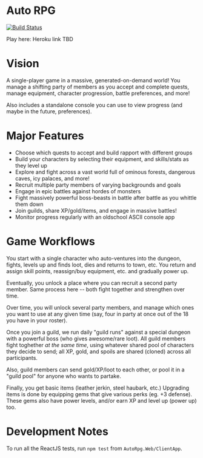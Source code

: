 # Auto RPG

[![Build Status](https://travis-ci.org/nightblade9/auto-rpg.svg?branch=master)](https://travis-ci.org/nightblade9/auto-rpg)

Play here: Heroku link TBD

# Vision

A single-player game in a massive, generated-on-demand world! You manage a shifting party of members as you accept and complete quests, manage equipment, character progression, battle preferences, and more!

Also includes a standalone console you can use to view progress (and maybe in the future, preferences).

# Major Features

- Choose which quests to accept and build rapport with different groups
- Build your characters by selecting their equipment, and skills/stats as they level up
- Explore and fight across a vast world full of ominous forests, dangerous caves, icy palaces, and more!
- Recruit multiple party members of varying backgrounds and goals
- Engage in epic battles against hordes of monsters
- Fight massively powerful boss-beasts in battle after battle as you whittle them down
- Join guilds, share XP/gold/items, and engage in massive battles!
- Monitor progress regularly with an oldschool ASCII console app

# Game Workflows

You start with a single character who auto-ventures into the dungeon, fights, levels up and finds loot, dies and returns to town, etc. You return and assign skill points, reassign/buy equipment, etc. and gradually power up.

Eventually, you unlock a place where you can recruit a second party member. Same process here -- both fight together and strengthen over time.

Over time, you will unlock several party members, and manage which ones you want to use at any given time (say, four in party at once out of the 18 you have in your roster). 

Once you join a guild, we run daily "guild runs" against a special dungeon with a powerful boss (who gives awesome/rare loot). All guild members fight toghether *at the same time*, using whatever shared pool of characters they decide to send; all XP, gold, and spoils are shared (cloned) across all participants.

Also, guild members can send gold/XP/loot to each other, or pool it in a "guild pool" for anyone who wants to partake.

Finally, you get basic items (leather jerkin, steel haubark, etc.) Upgrading items is done by equipping gems that give various perks (eg. +3 defense). These gems also have power levels, and/or earn XP and level up (power up) too.

# Development Notes

To run all the ReactJS tests, run `npm test` from `AutoRpg.Web/ClientApp`.